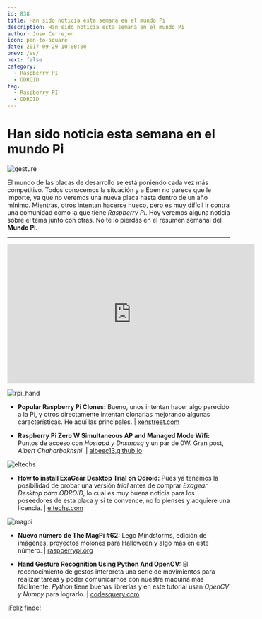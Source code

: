```yaml
---
id: 838
title: Han sido noticia esta semana en el mundo Pi
description: Han sido noticia esta semana en el mundo Pi
author: Jose Cerrejon
icon: pen-to-square
date: 2017-09-29 10:00:00
prev: /es/
next: false
category:
  - Raspberry PI
  - ODROID
tag:
  - Raspberry PI
  - ODROID
---
```


# Han sido noticia esta semana en el mundo Pi

![gesture](/images/2017/09/gesture.png)

El mundo de las placas de desarrollo se está poniendo cada vez más competitivo. Todos conocemos la situación y a Eben no parece que le importe, ya que no veremos una nueva placa hasta dentro de un año mínimo. Mientras, otros intentan hacerse hueco, pero es muy difícil ir contra una comunidad como la que tiene *Raspberry Pi*. Hoy veremos alguna noticia sobre el tema junto con otras. No te lo pierdas en el resumen semanal del **Mundo Pi**.

- - -
<iframe width="560" height="315" src="https://www.youtube.com/embed/yjll_4JY98g?rel=0" frameborder="0" allowfullscreen></iframe>

![rpi_hand](/images/2017/09/rpi_hand.png)

* **Popular Raspberry Pi Clones:** Bueno, unos intentan hacer algo parecido a la Pi, y otros directamente intentan clonarlas mejorando algunas características. He aquí las principales. | [xenstreet.com](http://xenstreet.com/2017/09/26/popular-raspberry-pi-clones/)

* **Raspberry Pi Zero W Simultaneous AP and Managed Mode Wifi:** Puntos de acceso con *Hostapd y Dnsmasq* y un par de 0W. Gran post, *Albert Chaharbakhshi*. | [albeec13.github.io](https://albeec13.github.io/2017/09/26/raspberry-pi-zero-w-simultaneous-ap-and-managed-mode-wifi/)

![eltechs](/images/2017/09/eltechs.png)

* **How to install ExaGear Desktop Trial on Odroid:** Pues ya tenemos la posibilidad de probar una versión *trial* antes de comprar *Exagear Desktop para ODROID*, lo cual es muy buena noticia para los poseedores de esta placa y si te convence, no lo pienses y adquiere una licencia. | [eltechs.com](https://eltechs.com/exagear-desktop-trial-for-odroid/)

![magpi](/images/2017/09/magpi.png)

* **Nuevo número de The MagPi #62:** Lego Mindstorms, edición de imágenes, proyectos molones para Halloween y algo más en este número. | [raspberrypi.org](https://www.raspberrypi.org/magpi/issues/62/)

* **Hand Gesture Recognition Using Python And OpenCV:** El reconocimiento de gestos interpreta una serie de movimientos para realizar tareas y poder comunicarnos con nuestra máquina mas fácilmente. *Python* tiene buenas librerías y en este tutorial usan *OpenCV y Numpy* para lograrlo. | [codesquery.com](https://codesquery.com/gesture-recognition-using-python-opencv/)







¡Feliz finde!